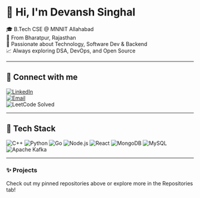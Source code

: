 # 👋 Hi, I'm Devansh Singhal

🎓 B.Tech CSE @ MNNIT Allahabad  
📍 From Bharatpur, Rajasthan  
🧠 Passionate about Technology, Software Dev & Backend  
📈 Always exploring DSA, DevOps, and Open Source  

---

## 🔗 Connect with me  
[![LinkedIn](https://img.shields.io/badge/LinkedIn-blue?style=for-the-badge&logo=linkedin)](https://www.linkedin.com/in/YOUR-LINKEDIN/)  
[![Email](https://img.shields.io/badge/Email-devansh22w@gmail.com-red?style=for-the-badge&logo=gmail)](mailto:devansh22w@gmail.com)  
![LeetCode Solved](https://img.shields.io/badge/LeetCode-1000+_Problems-orange?style=for-the-badge&logo=leetcode)

---

## 🧰 Tech Stack  
![C++](https://img.shields.io/badge/C++-00599C?style=for-the-badge&logo=cplusplus&logoColor=white)
![Python](https://img.shields.io/badge/Python-3776AB?style=for-the-badge&logo=python&logoColor=white)
![Go](https://img.shields.io/badge/Go-00ADD8?style=for-the-badge&logo=go&logoColor=white)
![Node.js](https://img.shields.io/badge/Node.js-339933?style=for-the-badge&logo=nodedotjs)
![React](https://img.shields.io/badge/React-20232A?style=for-the-badge&logo=react)
![MongoDB](https://img.shields.io/badge/MongoDB-4EA94B?style=for-the-badge&logo=mongodb&logoColor=white)
![MySQL](https://img.shields.io/badge/MySQL-00758F?style=for-the-badge&logo=mysql)
![Apache Kafka](https://img.shields.io/badge/Kafka-231F20?style=for-the-badge&logo=apachekafka&logoColor=white)

---

### ✨ Projects  
Check out my pinned repositories above or explore more in the Repositories tab!
